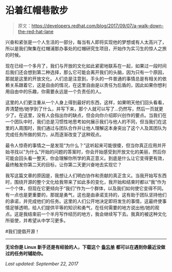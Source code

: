 # 沿着红帽巷散步

> 原文：<https://developers.redhat.com/blog/2017/09/07/a-walk-down-the-red-hat-lane>

兴奋和紧张是一个人生活的一部分，每当有人即将实现他的梦想或有人太高兴了，所以是我们聚集在红帽浦那办事处的红帽研究生项目，开始作为实习生的惊人之旅的时候。

现在已经一个多月了，我们与开放的文化如此紧密地联系在一起，如果过一段时间后我们还会想到第二种选择，那么它可能会离开我们的头脑，因为只有一个原因，那就是这里的开放文化。人们总是注意到，手头的一件普通的事情总是有相关的依赖关系跟着它，这是自由的情况，在这里自由是以责任为后盾的，因此如果你想利用自由中的乐趣，你需要永远是一个负责任的人。

这里的人们更注重从一个人身上得到最好的东西，这样，如果明天他们回头看看，弄清楚他/她学到了什么，并写下来，那个人就可以写了...仍然写，然后一页就更少了。在这里，没有人会指出你的缺点，但会向你介绍即兴创作的要点。当我们在一个团队中时，我们总是习惯性地思考如何展示我们与他人的不同，但当我们在这里的人周围时，我们通过与团队合作并让他人理解这本身突出了这个人及其团队为完成任务所做的努力，从而逐渐改变了这种观点。

最令人惊奇的事情之一是发现“为什么？”这听起来可能很傻，但当你真正应用并开始寻找以“为什么”开始的问题的答案时，你会开始感受到开放文化的美丽，然后你可能会回头看一整天，你会理解你所学的真正意义。到底是什么让它变得更有效，最终触发你第二天的目标，让你第二天更兴奋地去实现它？

我写这篇文章的原因是，我想让人们明白协作和贡献的真正含义。当我开始写东西时，围绕开源的整个文化给我带来了如此多的变化，我开始和结束时都以“我”作为一个个体，但现在它更倾向于“我们”作为一个群体，以及我们如何使它变得不同。有一点也是更重要的，那就是勇气，这也是由承诺支持的，这有助于团队坚持他们的承诺，并完成他们的任务。这里的人们公开地决定即将发生的事情，这最终使事情足够透明，给人们提供平等的知识和勇气，在任何需要的地方说出他/她的观点。这是我结束前一个半月写作经历的地方，我会继续写下去。我真的被这种文化所驱使，并希望从中学习更多。

#我们提倡开源！

* * *

**无论你是 Linux 新手还是有经验的人，下载这个** [**备忘单**](https://developers.redhat.com/promotions/linux-cheatsheet/) **都可以在遇到你最近没做过的任务时辅助你。**

*Last updated: September 22, 2017*